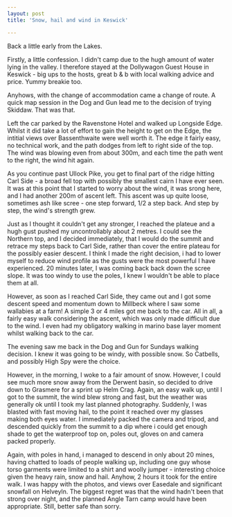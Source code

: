 ```yaml
---
layout: post
title: 'Snow, hail and wind in Keswick'

---
```


Back a little early from the Lakes.

Firstly, a little confession. I didn't camp due to the hugh amount of water lying in the valley. I therefore  stayed at the Dollywagon Guest House in Keswick - big ups to the hosts, great b &amp; b with local walking advice and price. Yummy breakie too.

Anyhows, with the change of accommodation came a change of route. A quick map session in the Dog and Gun lead me to the decision of trying Skiddaw. That was that.

Left the car parked by the Ravenstone Hotel and walked up Longside Edge. Whilst it did take a lot of effort to gain the height to get on the Edge, the intitial views over Bassenthwaite were well worth it. The edge it fairly easy, no technical work, and the path dodges from left to right side of the top. The wind was blowing even from about 300m, and each time the path went to the right, the wind hit again.

As you continue past Ullock Pike, you get to final part of the ridge hitting Carl Side - a broad fell top with possibly the smallest cairn I have ever seen. It was at this point that I started to worry about the wind, it was srong here, and I had another 200m of ascent left. This ascent was up quite loose, sometimes ash like scree - one step forward, 1/2 a step back. And step by step, the wind's strength grew.

Just as I thought it couldn't get any stronger, I reached the plateue and a hugh gust pushed my uncontrollably about 2 metres. I could see the Northern top, and I decided immediately, that I would do the summit and retrace my steps back to Carl Side, rather than cover the entire plateau for the possibly easier descent. I think I made the right decision, i had to lower myself to reduce wind profile as the gusts were the most powerful I have experienced. 20 minutes later, I was coming back back down the scree slope. It was too windy to use the poles, I knew I wouldn't be able to place them at all.

However, as soon as I reached Carl Side, they came out and I got some descent speed and momentum down to Millbeck where I saw some wallabies at a farm! A simple 3 or 4 miles got me back to the car. All in all, a fairly easy walk considering the ascent, which was only made difficult due to the wind. I even had my obligatory walking in marino base layer moment whilst walking back to the car.

The evening saw me back in the Dog and Gun for Sundays walking decision. I knew it was going to be windy, with possible snow. So Catbells, and possibly High Spy were the choice.

However, in the morning, I woke to a fair amount of snow. However, I could see much more snow away from the Derwent basin, so decided to drive down to Grasmere for a sprint up Helm Crag. Again, an easy walk up, until I got to the summit, the wind blew strong and fast, but the weather was generally ok until I took my last planned photography. Suddenly, I was blasted with fast moving hail, to the point it reached over my glasses making both eyes water. I immediately packed the camera and tripod, and descended quickly from the summit to a dip where i could get enough shade to get the waterproof top on, poles out, gloves on and camera packed properly.

Again, with poles in hand, i managed to descend in only about 20 mines, having chatted to loads of people walking up, including one guy whose torso garments were limited to a shirt and woolly jumper - interesting choice given the heavy rain, snow and hail. Anyhow, 2 hours it took for the entire walk. I was happy with the photos, and views over Easedale and significant snowfall on Helveyln. The biggest regret was that the wind hadn't been that strong over night, and the planned Angle Tarn camp would have been appropriate. Still, better safe than sorry.
